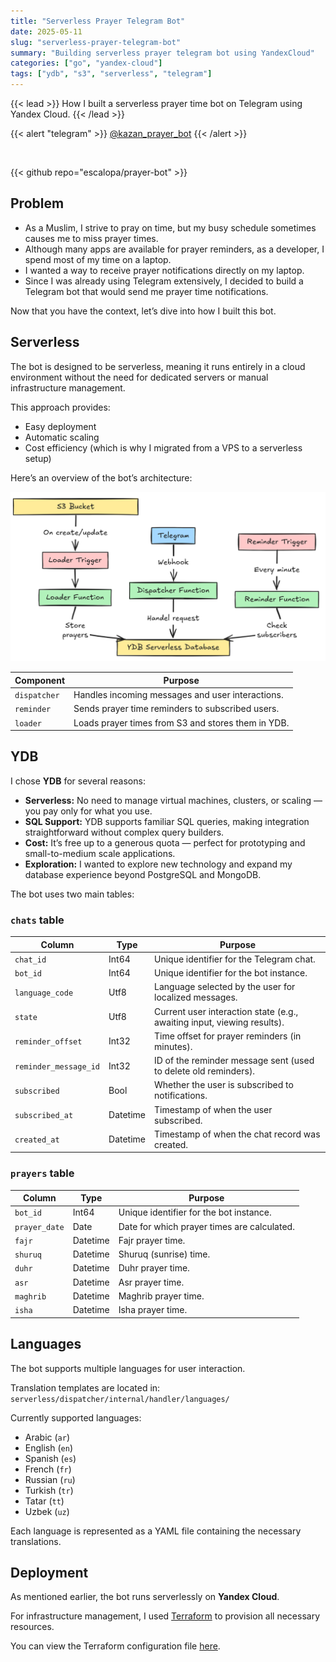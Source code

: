 ```yaml
---
title: "Serverless Prayer Telegram Bot"
date: 2025-05-11
slug: "serverless-prayer-telegram-bot"
summary: "Building serverless prayer telegram bot using YandexCloud"
categories: ["go", "yandex-cloud"]
tags: ["ydb", "s3", "serverless", "telegram"]
---
```


{{< lead >}}
How I built a serverless prayer time bot on Telegram using Yandex Cloud.
{{< /lead >}}

{{< alert "telegram" >}}
[@kazan\_prayer\_bot](https://t.me/kazan_prayer_bot)
{{< /alert >}}

<br>

{{< github repo="escalopa/prayer-bot" >}}

## Problem

* As a Muslim, I strive to pray on time, but my busy schedule sometimes causes me to miss prayer times.
* Although many apps are available for prayer reminders, as a developer, I spend most of my time on a laptop.
* I wanted a way to receive prayer notifications directly on my laptop.
* Since I was already using Telegram extensively, I decided to build a Telegram bot that would send me prayer time notifications.

Now that you have the context, let’s dive into how I built this bot.

## Serverless

The bot is designed to be serverless, meaning it runs entirely in a cloud environment without the need for dedicated servers or manual infrastructure management.

This approach provides:

* Easy deployment
* Automatic scaling
* Cost efficiency (which is why I migrated from a VPS to a serverless setup)

Here’s an overview of the bot’s architecture:

![Architecture](./architecture.png)

| Component    | Purpose                                            |
|--------------|----------------------------------------------------|
| `dispatcher` | Handles incoming messages and user interactions.   |
| `reminder`   | Sends prayer time reminders to subscribed users.   |
| `loader`     | Loads prayer times from S3 and stores them in YDB. |

## YDB

I chose **YDB** for several reasons:

* **Serverless:** No need to manage virtual machines, clusters, or scaling — you pay only for what you use.
* **SQL Support:** YDB supports familiar SQL queries, making integration straightforward without complex query builders.
* **Cost:** It’s free up to a generous quota — perfect for prototyping and small-to-medium scale applications.
* **Exploration:** I wanted to explore new technology and expand my database experience beyond PostgreSQL and MongoDB.

The bot uses two main tables:

### `chats` table

| Column                | Type     | Purpose                                                                 |
|-----------------------|----------|-------------------------------------------------------------------------|
| `chat_id`             | Int64    | Unique identifier for the Telegram chat.                                |
| `bot_id`              | Int64    | Unique identifier for the bot instance.                                 |
| `language_code`       | Utf8     | Language selected by the user for localized messages.                   |
| `state`               | Utf8     | Current user interaction state (e.g., awaiting input, viewing results). |
| `reminder_offset`     | Int32    | Time offset for prayer reminders (in minutes).                          |
| `reminder_message_id` | Int32    | ID of the reminder message sent (used to delete old reminders).         |
| `subscribed`          | Bool     | Whether the user is subscribed to notifications.                        |
| `subscribed_at`       | Datetime | Timestamp of when the user subscribed.                                  |
| `created_at`          | Datetime | Timestamp of when the chat record was created.                          |

### `prayers` table

| Column        | Type     | Purpose                                     |
|---------------|----------|---------------------------------------------|
| `bot_id`      | Int64    | Unique identifier for the bot instance.     |
| `prayer_date` | Date     | Date for which prayer times are calculated. |
| `fajr`        | Datetime | Fajr prayer time.                           |
| `shuruq`      | Datetime | Shuruq (sunrise) time.                      |
| `duhr`        | Datetime | Duhr prayer time.                           |
| `asr`         | Datetime | Asr prayer time.                            |
| `maghrib`     | Datetime | Maghrib prayer time.                        |
| `isha`        | Datetime | Isha prayer time.                           |

## Languages

The bot supports multiple languages for user interaction.

Translation templates are located in:
`serverless/dispatcher/internal/handler/languages/`

Currently supported languages:

* Arabic (`ar`)
* English (`en`)
* Spanish (`es`)
* French (`fr`)
* Russian (`ru`)
* Turkish (`tr`)
* Tatar (`tt`)
* Uzbek (`uz`)

Each language is represented as a YAML file containing the necessary translations.

## Deployment

As mentioned earlier, the bot runs serverlessly on **Yandex Cloud**.

For infrastructure management, I used [Terraform](https://www.terraform.io/) to provision all necessary resources.

You can view the Terraform configuration file [here](https://github.com/escalopa/prayer-bot/blob/main/main.tf).
